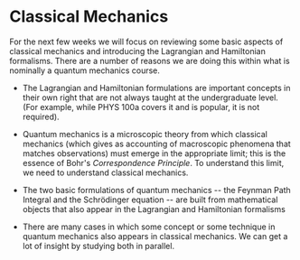 # Classical Mechanics

For the next few weeks we will focus on reviewing some basic aspects of classical mechanics and introducing the Lagrangian and Hamiltonian formalisms. There are a number of reasons we are doing this within what is nominally a quantum mechanics course.

- The Lagrangian and Hamiltonian formulations are important concepts in their own right that are not always taught at the undergraduate level. (For example, while PHYS 100a covers it and is popular, it is not required).

- Quantum mechanics is a microscopic theory from which classical mechanics (which gives as accounting of macroscopic phenomena that matches observations) must emerge in the appropriate limit; this is the essence of Bohr's *Correspondence Principle*. To understand this limit, we need to understand classical mechanics.

- The two basic formulations of quantum mechanics -- the Feynman Path Integral and the Schr&ouml;dinger equation -- are built from mathematical objects that also appear in the Lagrangian and Hamiltonian formalisms

- There are many cases in which some concept or some technique in quantum mechanics also appears in classical mechanics. We can get a lot of insight by studying both in parallel.
